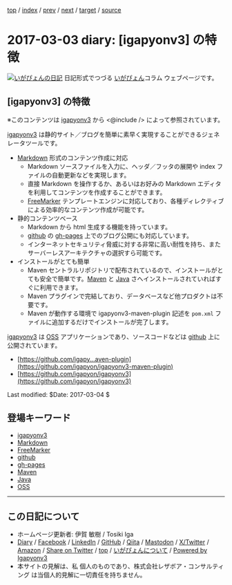 [top](../index.html) 
 / [index](index.html) 
 / [prev](ig170302.html) 
 / [next](ig170304.html) 
 / [target](https://www.igapyon.jp/igapyon/diary/2017/ig170303.html) 
 / [source](https://github.com/igapyon/diary/blob/master/2017/ig170303.src.md) 

2017-03-03 diary: [igapyonv3] の特徴
=====================================================================================================
[![いがぴょんの日記](https://www.igapyon.jp/igapyon/diary/images/iga202308_64.jpg "いがぴょん")](https://www.igapyon.jp/igapyon/diary/memo/memoigapyon.html) 日記形式でつづる [いがぴょん](https://www.igapyon.jp/igapyon/diary/memo/memoigapyon.html)コラム ウェブページです。

## [igapyonv3] の特徴

※このコンテンツは [igapyonv3](../keyword/igapyonv3.html) から <@include /> によって参照されています。

[igapyonv3](../keyword/igapyonv3.html) は静的サイト／ブログを簡単に素早く実現することができるジェネレータツールです。

* [Markdown](../keyword/markdown.html) 形式のコンテンツ作成に対応
  * Markdown ソースファイルを入力に、ヘッダ／フッタの展開や index ファイルの自動更新などを実現します。
  * 直接 Markdown を操作するか、あるいはお好みの Markdown エディタを利用してコンテンツを作成することができます。
  * [FreeMarker](../keyword/freemarker.html) テンプレートエンジンに対応しており、各種ディレクティブによる効率的なコンテンツ作成が可能です。
* 静的コンテンツベース
  * Markdown から html 生成する機能を持っています。
  * [github](../keyword/github.html) の [gh-pages](../keyword/gh-pages.html) 上でのブログ公開にも対応しています。
  * インターネットセキュリティ脅威に対する非常に高い耐性を持ち、またサーバーレスアーキテクチャの選択すら可能です。
* インストールがとても簡単
  * Maven セントラルリポジトリで配布されているので、インストールがとても安全で簡単です。[Maven](../keyword/maven.html) と [Java](../keyword/java.html) さへインストールされていればすぐに利用できます。
  * Maven プラグインで完結しており、データベースなど他プロダクトは不要です。
  * Maven が動作する環境で igapyonv3-maven-plugin 記述を `pom.xml` ファイルに追加するだけでインストールが完了します。

[igapyonv3](../keyword/igapyonv3.html) は [OSS](../keyword/oss.html) アプリケーションであり、ソースコードなどは [github](../keyword/github.html) 上に公開されています。

* [https://github.com/igapy...aven-plugin](https://github.com/igapyon/igapyonv3-maven-plugin)
* [https://github.com/igapyon/igapyonv3](https://github.com/igapyon/igapyonv3)

Last modified: $Date: 2017-03-04 $

## 登場キーワード

* [igapyonv3](../keyword/igapyonv3.html)
* [Markdown](../keyword/markdown.html)
* [FreeMarker](../keyword/freemarker.html)
* [github](../keyword/github.html)
* [gh-pages](../keyword/gh-pages.html)
* [Maven](../keyword/maven.html)
* [Java](../keyword/java.html)
* [OSS](../keyword/oss.html)

----------------------------------------------------------------------------------------------------

## この日記について

* ホームページ更新者: 伊賀 敏樹 / Tosiki Iga
* [Diary](https://www.igapyon.jp/igapyon/diary/) / [Facebook](https://www.facebook.com/igapyon) / [LinkedIn](https://www.linkedin.com/in/toshikiiga) / [GitHub](https://github.com/igapyon) / [Qiita](https://qiita.com/igapyon) / [Mastodon](https://social.vivaldi.net/@igapyon) / [X/Twitter](https://twitter.com/ToshikiIga) / [Amazon](https://www.amazon.co.jp/%E4%BC%8A%E8%B3%80-%E6%95%8F%E6%A8%B9/e/B004LTQWCQ) / 
[Share on Twitter](https://twitter.com/intent/tweet?hashtags=igapyon%2Cdiary%2C%E3%81%84%E3%81%8C%E3%81%B4%E3%82%87%E3%82%93%2Cigapyonv3%2CMarkdown%2CFreemarker%2Cgithub%2Cgh-pages%2CMaven%2CJava%2COSS&text=%5Bigapyonv3%5D+%E3%81%AE%E7%89%B9%E5%BE%B4&url=https%3A%2F%2Fwww.igapyon.jp%2Figapyon%2Fdiary%2F2017%2Fig170303.html) / [top](../index.html) / [いがぴょんについて](https://www.igapyon.jp/igapyon/diary/memo/memoigapyon.html) / [Powered by Igapyonv3](https://github.com/igapyon/igapyonv3)
* 本サイトの見解は、私 個人のものであり、株式会社レザボア・コンサルティング は当個人的見解に一切責任を持ちません。 
